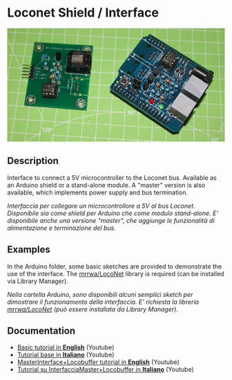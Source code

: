 # Loconet Shield / Interface
![](https://github.com/lucadentella/arduino-loconetshield/raw/main/images/boards.jpg)
## Description
Interface to connect a 5V microcontroller to the Loconet bus.
Available as an Arduino shield or a stand-alone module.
A "master" version is also available, which implements power supply and bus termination.

*Interfaccia per collegare un microcontrollore a 5V al bus Loconet.
Disponibile sia come shield per Arduino che come modulo stand-alone.
E' disponibile anche una versione "master", che aggiunge le funzionalità di alimentazione e terminazione del bus.*
## Examples

In the Arduino folder, some basic sketches are provided to demonstrate the use of the interface. The [mrrwa/LocoNet](https://github.com/mrrwa/LocoNet) library is required (can be installed via Library Manager).

*Nella cartella Arduino, sono disponibili alcuni semplici sketch per dimostrare il funzionamento della interfaccia. E' richiesta la libreria [mrrwa/LocoNet](https://github.com/mrrwa/LocoNet) (può essere installata da Library Manager).*

## Documentation
- [Basic tutorial in  **English**](https://youtu.be/1dmCtpfb8J8)  (Youtube)
- [Tutorial base in  **Italiano**](https://youtu.be/m1i-pzcgra8)  (Youtube)
- [MasterInterface+Locobuffer tutorial in  **English**](https://youtu.be/BdRhHBKUpPE)  (Youtube)
- [Tutorial su InterfacciaMaster+Locobuffer in  **Italiano**](https://youtu.be/tLN5pXX8Gf4)  (Youtube)